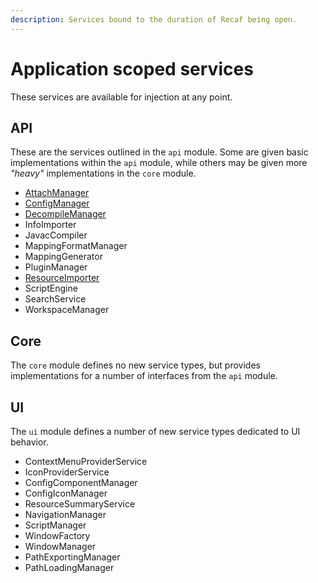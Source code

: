 ```yaml
---
description: Services bound to the duration of Recaf being open.
---
```


# Application scoped services

These services are available for injection at any point.

## API

These are the services outlined in the `api` module. Some are given basic implementations within the `api` module, while others may be given more _"heavy"_ implementations in the `core` module.

* [AttachManager](attachmanager.md)
* [ConfigManager](configmanager.md)
* [DecompileManager](decompilemanager.md)
* InfoImporter
* JavacCompiler
* MappingFormatManager
* MappingGenerator
* PluginManager
* [ResourceImporter](resourceimporter.md)
* ScriptEngine
* SearchService
* WorkspaceManager

## Core

The `core` module defines no new service types, but provides implementations for a number of interfaces from the `api` module.

## UI

The `ui` module defines a number of new service types dedicated to UI behavior.

* ContextMenuProviderService
* IconProviderService
* ConfigComponentManager
* ConfigIconManager
* ResourceSummaryService
* NavigationManager
* ScriptManager
* WindowFactory
* WindowManager
* PathExportingManager
* PathLoadingManager

